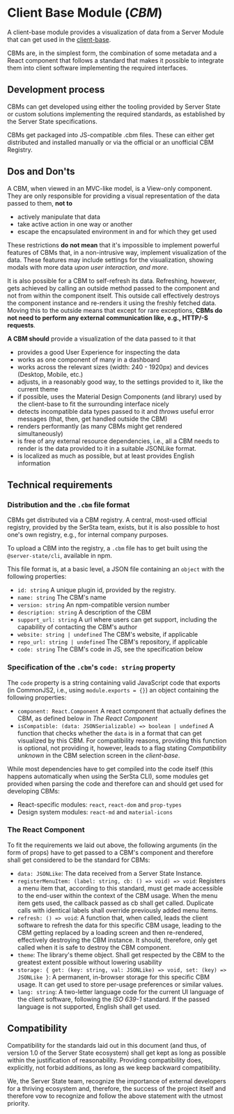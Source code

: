 # Client Base Module (*CBM*)
A client-base module provides a visualization of data from a Server Module that can get used in the  [client-base](https://github.com/server-state/client-base).

CBMs are, in the simplest form, the combination of some metadata and a React component that follows a standard that makes it possible to integrate them into client software implementing the required interfaces.

## Development process
CBMs can get developed using either the tooling provided by Server State or custom solutions implementing the required standards,  as established by the Server State specifications.

CBMs get packaged into JS-compatible  .cbm files.  These can either get distributed and installed manually or via the official or an unofficial CBM Registry.

## Dos and Don'ts
A CBM,  when viewed in an MVC-like model,  is a View-only component.  They are only responsible for providing a visual representation of the data passed to them, **not to**
-   actively manipulate that data
-   take active action in one way or another
-   escape the encapsulated environment in and for which they get used

These restrictions **do not mean** that it's impossible to implement powerful features of CBMs that,  in a non-intrusive way,  implement visualization of the data.  These features may include settings for the visualization,  showing modals with more data _upon user interaction,  and more_.

It is also possible for a CBM to self-refresh its data.  Refreshing,  however,  gets achieved by calling an outside method passed to the component and not from within the component itself.  This outside call effectively destroys the component instance and re-renders it using the freshly fetched data.  Moving this to the outside means that except for rare exceptions, **CBMs do not need to perform any external communication like,  e.g.,  HTTP/-S requests**.

**A CBM should** provide a visualization of the data passed to it that
-   provides a good User Experience for inspecting the data
-   works as one component of many in a dashboard
-   works across the relevant sizes  (width:  240  -  1920px)  and devices  (Desktop,  Mobile,  etc.)
-   adjusts,  in a reasonably good way,  to the settings provided to it,  like the current theme
-   if possible,  uses the Material Design Components  (and library)  used by the client-base to fit the surrounding interface nicely
-   detects incompatible data types passed to it and _throws_ useful error messages  (that,  then,  get handled outside the CBM)
-   renders performantly  (as many CBMs might get rendered simultaneously)
-   is free of any external resource dependencies,  i.e.,  all a CBM needs to render is the data provided to it in a suitable JSONLike format.
-   is localized as much as possible,  but at least provides English information

## Technical requirements
### Distribution and the `.cbm` file format
CBMs get distributed via a CBM registry. A central, most-used official registry, provided by the SerSta team, exists, but it is also possible to host one's own registry, e.g., for internal company purposes.

To upload a CBM into the registry, a `.cbm` file has to get built using the `@server-state/cli`, available in npm.

This file format is, at a basic level, a JSON file containing an `object` with the following properties:
- `id: string` A unique plugin id, provided by the registry.
- `name: string` The CBM's name
- `version: string` An npm-compatible version number
- `description: string` A description of the CBM
- `support_url: string` A url where users can get support, including the capability of contacting the CBM's author
- `website: string | undefined` The CBM's website, if applicable
- `repo_url: string | undefined` The CBM's repository, if applicable
- `code: string` The CBM's code in JS, see the specification below

### Specification of the `.cbm`'s `code: string` property
The `code` property is a string containing valid JavaScript code that exports (in CommonJS2, i.e., using `module.exports = {}`) an object containing the following properties:

- `component: React.Component` A react component that actually defines the CBM, as defined below in *The React Component*
- `isCompatible: (data: JSONSerializable) => boolean | undefined` A function that checks whether the `data` is in a format that can get visualized by this CBM. For compatibility reasons, providing this function is optional, not providing it, however, leads to a flag stating *Compatibility unknown* in the CBM selection screen in the *client-base*.

While most dependencies have to get compiled into the code itself (this happens automatically when using the SerSta CLI), some modules get provided when parsing the code and therefore can and should get used for developing CBMs:

- React-specific modules: `react`, `react-dom` and `prop-types`
- Design system modules: `react-md` and `material-icons`
 
### The React Component
To fit the requirements we laid out above,  the following arguments  (in the form of props)  have to get passed to a CBM's component and therefore shall get considered to be the standard for CBMs:
-   `data: JSONLike`:  The data received from a Server State Instance.
-   `registerMenuItem: (label: string, cb: () => void) => void`:  Registers a menu item that,  according to this standard,  must get made accessible to the end-user within the context of the CBM usage.  When the menu item gets used,  the callback passed as cb shall get called.  Duplicate calls with identical labels shall override previously added menu items.
-   `refresh: () => void`:  A function that,  when called,  leads the client software to refresh the data for this specific CBM usage,  leading to the CBM getting replaced by a loading screen and then re-rendered,  effectively destroying the CBM instance.  It should,  therefore,  only get called when it is safe to destroy the CBM component.
-   `theme`:  The library's theme object.  Shall get respected by the CBM to the greatest extent possible without lowering usability
-   `storage: { get: (key: string, val: JSONLike) => void, set: (key) => JSONLike }`:  A permanent,  in-browser storage for this specific CBM usage.  It can get used to store per-usage preferences or similar values.
-   `lang: string`:  A two-letter language code for the current UI language of the client software,  following the _ISO 639-1_ standard.  If the passed language is not supported,  English shall get used.

## Compatibility
Compatibility for the standards laid out in this document  (and thus,  of version 1.0 of the Server State ecosystem)  shall get kept as long as possible within the justification of reasonability.  Providing compatibility does, explicitly, not forbid additions,  as long as we keep backward compatibility.

We,  the Server State team,  recognize the importance of external developers for a thriving ecosystem and,  therefore,  the success of the project itself and therefore vow to recognize and follow the above statement with the utmost priority.
